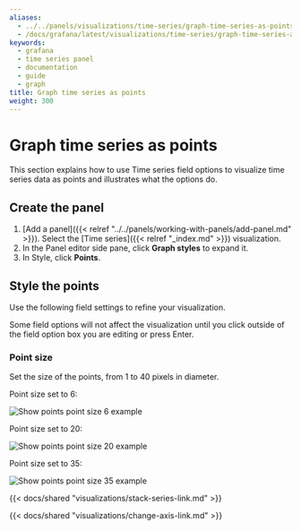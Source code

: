 ```yaml
---
aliases:
  - ../../panels/visualizations/time-series/graph-time-series-as-points/
  - /docs/grafana/latest/visualizations/time-series/graph-time-series-as-points/
keywords:
  - grafana
  - time series panel
  - documentation
  - guide
  - graph
title: Graph time series as points
weight: 300
---
```


# Graph time series as points

This section explains how to use Time series field options to visualize time series data as points and illustrates what the options do.

## Create the panel

1. [Add a panel]({{< relref "../../panels/working-with-panels/add-panel.md" >}}). Select the [Time series]({{< relref "_index.md" >}}) visualization.
1. In the Panel editor side pane, click **Graph styles** to expand it.
1. In Style, click **Points**.

## Style the points

Use the following field settings to refine your visualization.

Some field options will not affect the visualization until you click outside of the field option box you are editing or press Enter.

### Point size

Set the size of the points, from 1 to 40 pixels in diameter.

Point size set to 6:

![Show points point size 6 example](/static/img/docs/time-series-panel/points-graph-show-points-6-7-4.png)

Point size set to 20:

![Show points point size 20 example](/static/img/docs/time-series-panel/points-graph-show-points-20-7-4.png)

Point size set to 35:

![Show points point size 35 example](/static/img/docs/time-series-panel/points-graph-show-points-35-7-4.png)

{{< docs/shared "visualizations/stack-series-link.md" >}}

{{< docs/shared "visualizations/change-axis-link.md" >}}
